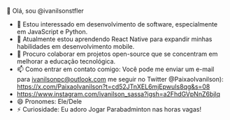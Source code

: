 👋 Olá, sou @ivanilsonstfler
- 👀 Estou interessado em desenvolvimento de software, especialmente em JavaScript e Python.
- 🌱 Atualmente estou aprendendo React Native para expandir minhas habilidades em desenvolvimento mobile.
- 💞️ Procuro colaborar em projetos open-source que se concentram em melhorar a educação tecnológica.
- 📫 Como entrar em contato comigo: Você pode me enviar um e-mail para ivanilsonpc@outlook.com me seguir no Twitter @PaixaoIvanilson): https://x.com/PaixaoIvanilson?t=cd52JTnXEL6mjEpwuIs8qg&s=08
- https://www.instagram.com/ivanilson_sassa?igsh=a2FhdGVpNnZ6bjlq
- 😄 Pronomes: Ele/Dele
- ⚡ Curiosidade: Eu adoro Jogar Parabadminton nas horas vagas!
